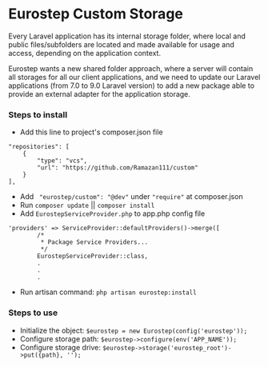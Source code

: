 
# Eurostep Custom Storage

Every Laravel application has its internal storage folder, where local and public files/subfolders are located and made available for usage and access, depending on the application context.

Eurostep wants a new shared folder approach, where a server will contain all storages for all our client applications, and we need to update our Laravel applications (from 7.0 to 9.0 Laravel version) to add a new package able to provide an external adapter for the application storage.


### Steps to install
- Add this line to project's composer.json file
```
"repositories": [
    { 
        "type": "vcs", 
        "url": "https://github.com/Ramazan111/custom"
    }
],
```
- Add ` "eurostep/custom": "@dev"` under `"require"` at composer.json
- Run `composer update` || `composer install`
- Add `EurostepServiceProvider.php` to app.php config file
```
'providers' => ServiceProvider::defaultProviders()->merge([
        /*
         * Package Service Providers...
         */
        EurostepServiceProvider::class,
        .
        .
        .
```
- Run artisan command: `php artisan eurostep:install`


### Steps to use

- Initialize the object: `$eurostep = new Eurostep(config('eurostep'));`
- Configure storage path: `$eurostep->configure(env('APP_NAME'));`
- Configure storage drive: `$eurostep->storage('eurostep_root')->put({path}, '');`
